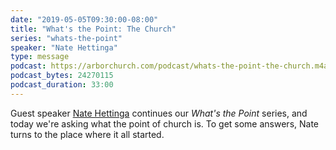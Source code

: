 ```yaml
---
date: "2019-05-05T09:30:00-08:00"
title: "What's the Point: The Church"
series: "whats-the-point"
speaker: "Nate Hettinga"
type: message
podcast: https://arborchurch.com/podcast/whats-the-point-the-church.m4a
podcast_bytes: 24270115
podcast_duration: 33:00
---
```


Guest speaker [Nate Hettinga](https://cascadechurch.org/natehettinga) continues our *What's the Point* series, and today we're asking what the point of church is. To get some answers, Nate turns to the place where it all started.

